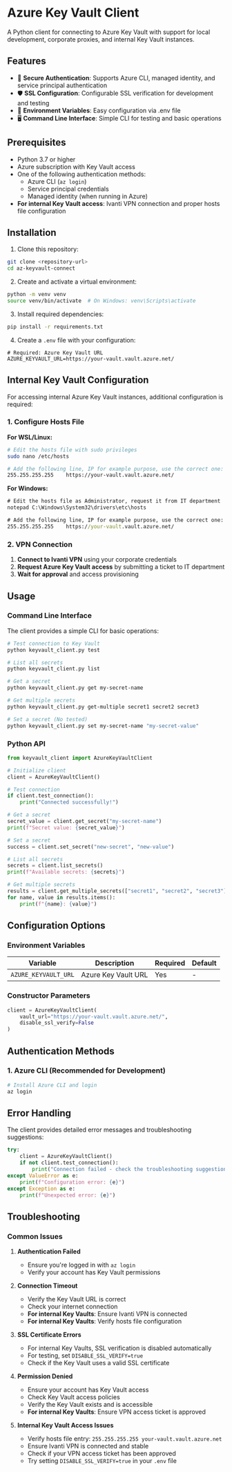 # Azure Key Vault Client

A Python client for connecting to Azure Key Vault with support for local development, corporate proxies, and internal Key Vault instances.

## Features

- 🔐 **Secure Authentication**: Supports Azure CLI, managed identity, and service principal authentication
- 🛡️ **SSL Configuration**: Configurable SSL verification for development and testing
- 📝 **Environment Variables**: Easy configuration via .env file
- 🖥️ **Command Line Interface**: Simple CLI for testing and basic operations

## Prerequisites

- Python 3.7 or higher
- Azure subscription with Key Vault access
- One of the following authentication methods:
  - Azure CLI (`az login`)
  - Service principal credentials
  - Managed identity (when running in Azure)
- **For internal Key Vault access**: Ivanti VPN connection and proper hosts file configuration

## Installation

1. Clone this repository:
```bash
git clone <repository-url>
cd az-keyvault-connect
```

2. Create and activate a virtual environment:
```bash
python -m venv venv
source venv/bin/activate  # On Windows: venv\Scripts\activate
```

3. Install required dependencies:
```bash
pip install -r requirements.txt
```

4. Create a `.env` file with your configuration:
```env
# Required: Azure Key Vault URL
AZURE_KEYVAULT_URL=https://your-vault.vault.azure.net/

```

## Internal Key Vault Configuration

For accessing internal Azure Key Vault instances, additional configuration is required:

### 1. Configure Hosts File

**For WSL/Linux:**
```bash
# Edit the hosts file with sudo privileges
sudo nano /etc/hosts

# Add the following line, IP for example purpose, use the correct one:
255.255.255.255    https://your-vault.vault.azure.net/
```

**For Windows:**
```cmd
# Edit the hosts file as Administrator, request it from IT department
notepad C:\Windows\System32\drivers\etc\hosts

# Add the following line, IP for example purpose, use the correct one:
255.255.255.255    https://your-vault.vault.azure.net/
```

### 2. VPN Connection

1. **Connect to Ivanti VPN** using your corporate credentials
2. **Request Azure Key Vault access** by submitting a ticket to IT department
3. **Wait for approval** and access provisioning

## Usage

### Command Line Interface

The client provides a simple CLI for basic operations:

```bash
# Test connection to Key Vault
python keyvault_client.py test

# List all secrets
python keyvault_client.py list

# Get a secret
python keyvault_client.py get my-secret-name

# Get multiple secrets
python keyvault_client.py get-multiple secret1 secret2 secret3

# Set a secret (No tested)
python keyvault_client.py set my-secret-name "my-secret-value"
```

### Python API

```python
from keyvault_client import AzureKeyVaultClient

# Initialize client
client = AzureKeyVaultClient()

# Test connection
if client.test_connection():
    print("Connected successfully!")

# Get a secret
secret_value = client.get_secret("my-secret-name")
print(f"Secret value: {secret_value}")

# Set a secret
success = client.set_secret("new-secret", "new-value")

# List all secrets
secrets = client.list_secrets()
print(f"Available secrets: {secrets}")

# Get multiple secrets
results = client.get_multiple_secrets(["secret1", "secret2", "secret3"])
for name, value in results.items():
    print(f"{name}: {value}")
```

## Configuration Options

### Environment Variables

| Variable | Description | Required | Default |
|----------|-------------|----------|---------|
| `AZURE_KEYVAULT_URL` | Azure Key Vault URL | Yes | - |


### Constructor Parameters

```python
client = AzureKeyVaultClient(
    vault_url="https://your-vault.vault.azure.net/",
    disable_ssl_verify=False
)
```

## Authentication Methods

### 1. Azure CLI (Recommended for Development)

```bash
# Install Azure CLI and login
az login
```

## Error Handling

The client provides detailed error messages and troubleshooting suggestions:

```python
try:
    client = AzureKeyVaultClient()
    if not client.test_connection():
        print("Connection failed - check the troubleshooting suggestions above")
except ValueError as e:
    print(f"Configuration error: {e}")
except Exception as e:
    print(f"Unexpected error: {e}")
```

## Troubleshooting

### Common Issues

1. **Authentication Failed**
   - Ensure you're logged in with `az login`
   - Verify your account has Key Vault permissions

2. **Connection Timeout**
   - Verify the Key Vault URL is correct
   - Check your internet connection
   - **For internal Key Vaults**: Ensure Ivanti VPN is connected
   - **For internal Key Vaults**: Verify hosts file configuration

3. **SSL Certificate Errors**
   - For internal Key Vaults, SSL verification is disabled automatically
   - For testing, set `DISABLE_SSL_VERIFY=true`
   - Check if the Key Vault uses a valid SSL certificate

4. **Permission Denied**
   - Ensure your account has Key Vault access
   - Check Key Vault access policies
   - Verify the Key Vault exists and is accessible
   - **For internal Key Vaults**: Ensure VPN access ticket is approved

5. **Internal Key Vault Access Issues**
   - Verify hosts file entry: `255.255.255.255 your-vault.vault.azure.net`
   - Ensure Ivanti VPN is connected and stable
   - Check if your VPN access ticket has been approved
   - Try setting `DISABLE_SSL_VERIFY=true` in your `.env` file
